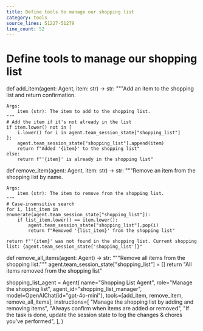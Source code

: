 ```yaml
---
title: Define tools to manage our shopping list
category: tools
source_lines: 51227-51279
line_count: 52
---
```


# Define tools to manage our shopping list
def add_item(agent: Agent, item: str) -> str:
    """Add an item to the shopping list and return confirmation.

    Args:
        item (str): The item to add to the shopping list.
    """
    # Add the item if it's not already in the list
    if item.lower() not in [
        i.lower() for i in agent.team_session_state["shopping_list"]
    ]:
        agent.team_session_state["shopping_list"].append(item)
        return f"Added '{item}' to the shopping list"
    else:
        return f"'{item}' is already in the shopping list"


def remove_item(agent: Agent, item: str) -> str:
    """Remove an item from the shopping list by name.

    Args:
        item (str): The item to remove from the shopping list.
    """
    # Case-insensitive search
    for i, list_item in enumerate(agent.team_session_state["shopping_list"]):
        if list_item.lower() == item.lower():
            agent.team_session_state["shopping_list"].pop(i)
            return f"Removed '{list_item}' from the shopping list"

    return f"'{item}' was not found in the shopping list. Current shopping list: {agent.team_session_state['shopping_list']}"


def remove_all_items(agent: Agent) -> str:
    """Remove all items from the shopping list."""
    agent.team_session_state["shopping_list"] = []
    return "All items removed from the shopping list"


shopping_list_agent = Agent(
    name="Shopping List Agent",
    role="Manage the shopping list",
    agent_id="shopping_list_manager",
    model=OpenAIChat(id="gpt-4o-mini"),
    tools=[add_item, remove_item, remove_all_items],
    instructions=[
        "Manage the shopping list by adding and removing items",
        "Always confirm when items are added or removed",
        "If the task is done, update the session state to log the changes & chores you've performed",
    ],
)


